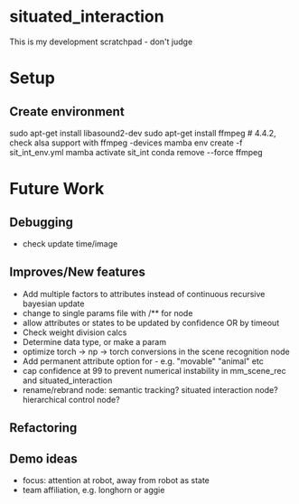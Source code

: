 # situated_interaction
This is my development scratchpad - don't judge

# Setup

## Create environment
sudo apt-get install libasound2-dev
sudo apt-get install ffmpeg # 4.4.2, check alsa support with ffmpeg -devices
mamba env create -f sit_int_env.yml
mamba activate sit_int
conda remove --force ffmpeg


# Future Work


## Debugging
- check update time/image

## Improves/New features
- Add multiple factors to attributes instead of continuous recursive bayesian update
- change to single params file with /** for node
- allow attributes or states to be updated by confidence OR by timeout
- Check weight division calcs
- Determine data type, or make a param
- optimize torch -> np -> torch conversions in the scene recognition node
- Add permanent attribute option for - e.g. "movable" "animal" etc
- cap confidence at 99 to prevent numerical instability in mm_scene_rec and situated_interaction
- rename/rebrand node: semantic tracking? situated interaction node? hierarchical control node?

## Refactoring

## Demo ideas
- focus: attention at robot, away from robot as state
- team affiliation, e.g. longhorn or aggie